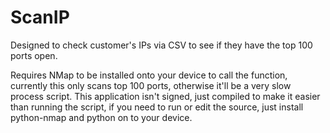 # ScanIP
Designed to check customer's IPs via CSV to see if they have the top 100 ports open.

Requires NMap to be installed onto your device to call the function, currently this only scans top 100 ports, otherwise it'll be a very slow process script.
This application isn't signed, just compiled to make it easier than running the script, if you need to run or edit the source, just install python-nmap and python on to your device.
